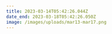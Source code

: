 ```yaml
---
title: 2023-03-14T05:42:26.044Z
date_end: 2023-03-18T05:42:26.050Z
image: /images/uploads/mar13-mar17.png
---
```

